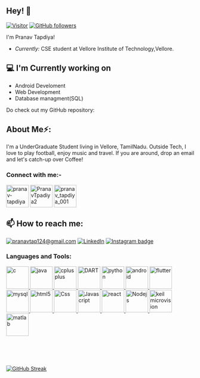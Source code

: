 
<!-- <h2 align='center'>Pranav Tapdiya</h2>
<p align='center'><b>UnderGrad at Vellore Institute of Technology, Vellore</b></p> -->

<h2>Hey! 👋</h2>

[![Visitor](https://visitor-badge.laobi.icu/badge?page_id=pranav-tapdiya.pranav-tapdiya)](https://github.com/pranav-tapdiya) [![GitHub followers](https://img.shields.io/github/followers/pranav-tapdiya.svg?style=social&label=Follow)](https://github.com/pranav-tapdiya?tab=followers)

I'm Pranav Tapdiya! 
- <i>Currently:</i> CSE student at Vellore Institute of Technology,Vellore. 

<h2>💻 I'm Currently working on</h2>

- Android Develoment
- Web Development
- Database managment(SQL)

Do check out my GitHub repository:




<h2> About Me⚡:</h2>

I'm a UnderGraduate Student living in Vellore, TamilNadu. Outside Tech, I love to play football, enjoy music and travel. If you are around, drop an email and let's catch-up over Coffee!



<h3 align="left">Connect with me:-</h3>
<p align="left">
<a href="https://www.linkedin.com/in/pranav-tapdiya-96830425a/" target="blank"><img align="center" src="https://www.svgrepo.com/show/448234/linkedin.svg" alt="pranav-tapdiya" height="60" width="60" /></a>
 <a href="https://twitter.com/PranavTapdiya2?t=zrcFEApJKWfc6XT3JdMpcw&s=09" target="blank"><img align="center" src="https://www.svgrepo.com/show/474323/twitter.svg" alt="PranavTpadiya2" height="60" width="60" /></a>
<a href="https://www.instagram.com/pranav_tapdiya_001/?igshid=ZDdkNTZiNTM=" target="blank"><img align="center" src="https://www.svgrepo.com/show/452229/instagram-1.svg" alt="pranav_tapdiya_001" height="60" width="60" /></a>
</p>

<h2>📫 How to reach me:</h2>

<a href="mailto:pranavtap124@gmail.com">![pranavtap124@gmail.com](https://img.shields.io/badge/Gmail-D14836?style=for-the-badge&logo=gmail&logoColor=white)</a> 
<a href="https://www.linkedin.com/in/pranav-tapdiya-96830425a/">![LinkedIn](https://img.shields.io/badge/LinkedIn-0077B5?style=for-the-badge&logo=linkedin&logoColor=white)</a>
 </a>
  <a href="https://www.instagram.com/pranav_tapdiya_001/?igshid=ZDdkNTZiNTM=">
    <img src="https://img.shields.io/badge/Instagram-red?style=for-the-badge&logo=Instagram&logoColor=white" alt="Instagram badge"/>
  </a>
  
<div >
<h3 align="left">Languages and Tools:</h3>
<p align="left" > 
 <a href="https://www.cprogramming.com/" target="_blank" rel="noreferrer"> <img src="https://upload.wikimedia.org/wikipedia/commons/thumb/1/18/C_Programming_Language.svg/570px-C_Programming_Language.svg.png?20201031132917" alt="c" width="60" height="60"/> </a> 
 <a href="https://www.java.com" target="_blank" rel="noreferrer"> <img src="https://www.svgrepo.com/show/452234/java.svg" alt="java" width="60" height="60"/> </a> 
 <a href="https://www.w3schools.com/cpp/" target="_blank" rel="noreferrer"> <img src="https://www.svgrepo.com/show/373528/cpp3.svg" alt="cplusplus" width="60" height="60"/> </a>
 <a href="https://dart.dev/" target="_blank" rel="noreferrer"> <img src="https://www.svgrepo.com/show/353631/dart.svg" alt="DART" width="60" height="60"/> </a> 
 <a href="https://www.python.org" target="_blank" rel="noreferrer"> <img src="https://www.svgrepo.com/show/452091/python.svg" alt="python" width="60" height="60"/> </a>
 <a href="https://developer.android.com" target="_blank" rel="noreferrer"> <img src="https://www.svgrepo.com/show/7115/android.svg" alt="android" width="60" height="60"/> </a>
 <a href="https://flutter.dev/" target="_blank" rel="noreferrer"> <img src="https://www.svgrepo.com/show/373604/flutter.svg" alt="flutter" width="60" height="60"/> </a> 
 <a href="https://www.mysql.com/" target="_blank" rel="noreferrer"> <img src="https://www.svgrepo.com/show/331761/sql-database-sql-azure.svg" alt="mysql" width="60" height="60"/> </a>
 <a href="https://www.w3.org/html/" target="_blank" rel="noreferrer"> <img src="https://www.svgrepo.com/show/452228/html-5.svg" alt="html5" width="60" height="60"/> </a>
 <a href="https://www.w3.org/Style/CSS/Overview.en.html"> <img src="https://www.svgrepo.com/show/452185/css-3.svg" alt="Css" width="60" height="60"/> </a>
 <a href="https://www.javascript.com/"> <img src="https://www.svgrepo.com/show/349419/javascript.svg" alt="Javascript" width="60" height="60"/> </a>  
 <a href="https://react.dev/" target="_blank" rel="noreferrer"> <img src="https://www.svgrepo.com/show/452092/react.svg" alt="react" width="60" height="60"/> </a>
  <a href="https://nodejs.org/en/about"> <img src="https://www.svgrepo.com/show/303266/nodejs-icon-logo.svg" alt="Nodejs" width="60" height="60"/> </a>  
 <a href="https://www.keil.com/"><img src="https://www.logo.wine/a/logo/Keil_(company)/Keil_(company)-Logo.wine.svg" alt="keil microvision" width="60" height="60"/></a>
 <a href="https://www.mathworks.com/" target="_blank" rel="noreferrer"> <img src="https://www.svgrepo.com/show/373830/matlab.svg" alt="matlab" width="60" height="60"/> </a> 
 </p>
 </div>     
<br>
<br>
<br>
</p>
<p><a href="https://git.io/streak-stats"><img align="center" src="https://streak-stats.demolab.com?user=pranav-tapdiya&theme=highcontrast&hide_border=true" alt="GitHub Streak" /></a></p>
